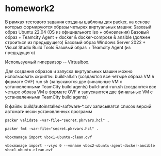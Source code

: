 # homework2

В рамках тестового задания созданы шаблоны для packer, на основе которых формируются образы четырех виртуальных машин:
  Базовый образ Ubuntu 22.04 (OS из официального iso + обновления) 
  Базовый образ + Teamcity Agent + docker & docker-compose & ansible (должен строиться из предыдущего)
  Базовый образ Windows Server 2022 + Visual Studio Build Tools 
  Базовый образ + Teamcity Agent (из предыдущего) 

Используемый гипервизор -- Virtualbox.

Для создания образов и запуска виртуальных машин можно использовать скрипты:
  build-all.sh (создаются все четыре образа VM в формате OVF)
  run.sh (запускаются две финальные VM с установленными TeamCity build agents)
  build-and-run.sh (создаются все четыре образа VM в формате OVF и запускаются две финальные VM с установленными TeamCity build agents)

В файлы build/autoinstalled-software-*.csv записыватся список версий автоматически установленных программ

```packer validate -var-file="secret.pkrvars.hcl" .```

```packer fmt -var-file="secret.pkrvars.hcl" .```

```vboxmanage import vbox1-ubuntu-clean.ovf```

```vboxmanage import --vsys 0 --vmname vbox2-ubuntu-agent-docker-ansible vbox1-ubuntu-clean.ovf```
